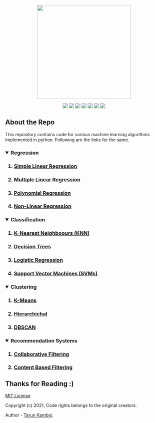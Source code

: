 <p align="center">
	<img height="300px" src="https://socialify.git.ci/Tarun-Kamboj/Machine_Learning_with_Python/image?font=KoHo&language=1&logo=https%3A%2F%2Favatars.githubusercontent.com%2Fu%2F56023742%3Fv%3D4&owner=1&pattern=Circuit%20Board&theme=Dark">
</p>
<p align="center">
	<img src="https://img.shields.io/github/repo-size/Tarun-Kamboj/Machine_Learning_using_Python?style=for-the-badge&color=fbff7d">
	<img src="https://img.shields.io/badge/Maintained-Yes-0bd44a?style=for-the-badge">
	<a href="LICENSE"><img src="https://img.shields.io/badge/License-MIT-5462ff?style=for-the-badge"></a>
	<img src="https://img.shields.io/badge/Contributions-Welcome-a92ff5?style=for-the-badge">
	<a href="#"><img src="https://img.shields.io/badge/deployment-Na-573bd4?style=for-the-badge"></a>
	<img src="https://img.shields.io/badge/IDE-jupyter-ff7a05?style=for-the-badge&logo=Jupyter">
	<img src="https://img.shields.io/badge/language-python-3776AB?style=for-the-badge&logo=Python">
</p>

## About the Repo

This repository contains code for various machine learning algorithms implemented in python. Following are the links for the same. 

<h3><details open>
	<summary>Regression</summary>
	<ol>
		<li><h4><a href="Simple%20Linear%20Regression">Simple Linear Regression</a></h4></li>
		<li><h4><a href="Multiple%20Linear%20Regression">Multiple Linear Regression</a></h4></li>
		<li><h4><a href="Polynomial%20Regression">Polynomial Regression</a></h4></li>
		<li><h4><a href="Non-Linear%20Regression">Non-Linear Regression</a></h4></li>
	</ol>
</details></h3>

<h3><details open>
	<summary>Classification</summary>
	<ol>
		<li><h4><a href="KNN%20for%20Classification">K-Nearest Neighboours (KNN)</a></h4></li>
		<li><h4><a href="Decision%20Trees%20for%20Classification">Decision Trees</a></h4></li>
		<li><h4><a href="Logistic%20Regression%20for%20Classification">Logistic Regression</a></h4></li>
		<li><h4><a href="SVM%20for%20Classification">Support Vector Machines (SVMs)</a></h4></li>
	</ol>
</details></h3>

<h3><details open>
	<summary>Clustering</summary>
	<ol>
		<li><h4><a href="K-Means%20for%20Clustering">K-Means</a></h4></li>
		<li><h4><a href="Hierarchichal%20Clustering">Hierarchichal</a></h4></li>
		<li><h4><a href="DBSCAN%20for%20Clustering">DBSCAN</a></h4></li>
	</ol>
</details></h3>

<h3><details open>
	<summary>Recommendation Systems</summary>
	<ol>
		<li><h4><a href="Collaborative%20Filtering%20Reccomendation%20System">Collaborative Filtering</a></h4></li>
		<li><h4><a href="Content%20Based%20Filtering%20Reccomendation%20System">Content Based Filtering</a></h4></li>
	</ol>
</details></h3>

## Thanks for Reading :)

[MIT License](LICENSE)

Copyright (c) 2021, Code rights belongs to the original creators. 

Author - [Tarun Kamboj](https://github.com/Tarun-Kamboj).